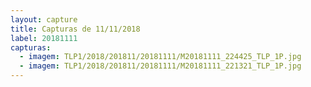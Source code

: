 ```yaml
---
layout: capture
title: Capturas de 11/11/2018
label: 20181111
capturas:
  - imagem: TLP1/2018/201811/20181111/M20181111_224425_TLP_1P.jpg
  - imagem: TLP1/2018/201811/20181111/M20181111_221321_TLP_1P.jpg
---
```

